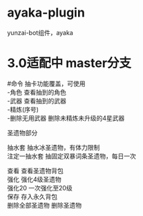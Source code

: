 # ayaka-plugin
yunzai-bot组件，ayaka

# 3.0适配中 master分支

#命令
抽卡功能覆盖，可使用\
-角色 查看抽到的角色\
-武器 查看抽到的武器\
-精炼(序号)\
-删除无用武器 删除未精炼未升级的4星武器

圣遗物部分

抽水套      抽水冰圣遗物，有体力限制\
注定一抽水套 抽固定双暴词条圣遗物，每日一次

查看        查看圣遗物背包\
强化        强化4级圣遗物\
强化20      一次强化至20级\
保存        存入永久背包\
删除全部圣遗物 删除圣遗物
